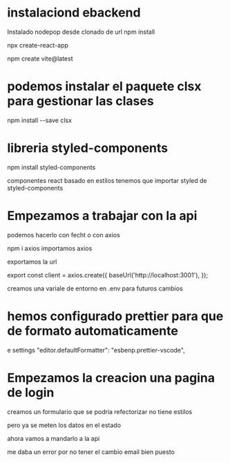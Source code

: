 # instalaciond ebackend

Instalado nodepop desde clonado de url
npm install

npx create-react-app

npm create vite@latest

# podemos instalar el paquete clsx para gestionar las clases

npm install --save clsx

# libreria styled-components

npm install styled-components

componentes react basado en estilos tenemos que importar styled de styled-components

# Empezamos a trabajar con la api

podemos hacerlo con fecht o con axios

npm i axios
importamos axios

exportamos la url

export const client = axios.create({
baseUrl('http://localhost:3001'),
});

creamos una variale de entorno en .env para futuros cambios

# hemos configurado prettier para que de formato automaticamente

e settings "editor.defaultFormatter": "esbenp.prettier-vscode",

# Empezamos la creacion una pagina de login

creamos un formulario que se podria refectorizar no tiene estilos

pero ya se meten los datos en el estado

ahora vamos a mandarlo a la api

me daba un error por no tener el cambio email bien puesto
